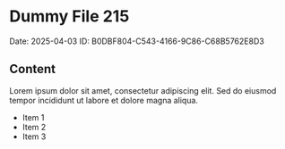 # Dummy File 215

Date: 2025-04-03
ID: B0DBF804-C543-4166-9C86-C68B5762E8D3

## Content

Lorem ipsum dolor sit amet, consectetur adipiscing elit.
Sed do eiusmod tempor incididunt ut labore et dolore magna aliqua.

* Item 1
* Item 2
* Item 3

